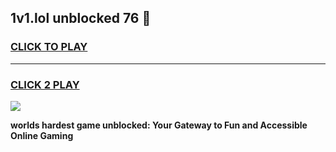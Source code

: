 
## 1v1.lol unblocked 76 👋
<h3>
<a href="https://premium.freeplayer.one?title=1v1.lol_unblocked_76&ref=13F">CLICK TO PLAY</a></h3>
<hr>

<h3>
<a href="https://premium.freeplayer.one?title=1v1.lol_unblocked_76&ref=13F">CLICK 2 PLAY</a>
  
</h3>

<a href="https://premium.freeplayer.one?title=1v1.lol_unblocked_76&ref=12F/"><img src="https://clearcache.store/games.png"></a>


**worlds hardest game unblocked: Your Gateway to Fun and Accessible Online Gaming**
